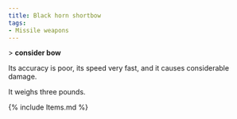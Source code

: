 ```yaml
---
title: Black horn shortbow
tags:
- Missile weapons
---
```


\> **consider bow**

Its accuracy is poor, its speed very fast, and it causes considerable
damage.

It weighs three pounds.

{% include Items.md %}
